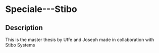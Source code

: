 # Speciale---Stibo

## Description
This is the master thesis by Uffe and Joseph made in collaboration with Stibo Systems
